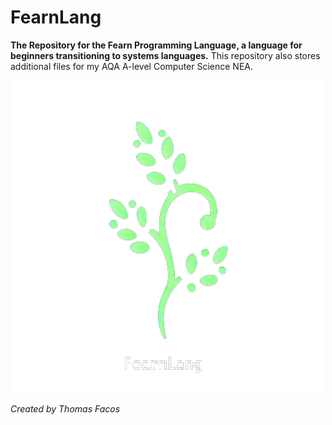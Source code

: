 # FearnLang
**The Repository for the Fearn Programming Language, a language for beginners transitioning to systems languages.**
This repository also stores additional files for my AQA A-level Computer Science NEA.

<p align="center">
  <img src="https://github.com/tjfacos/FearnLang/blob/main/assets/images/FearnLang_logo_transparent.png "FearnLang" title="FearnLang" alt="FearnLang Logo"/>
</p>


*Created by Thomas Facos*
